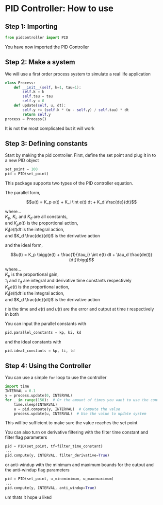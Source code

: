 # PID Controller: How to use

## Step 1: Importing

```python
from pidcontroller import PID
```

You have now imported the PID Controller

## Step 2: Make a system
We will use a first order process system to simulate a real life application
```python
class Process:
    def __init__(self, k=1, tau=1):
        self.k = k
        self.tau = tau
        self.y = 0
    def update(self, u, dt):
        self.y += (self.k * (u - self.y) / self.tau) * dt
        return self.y
process = Process()
```
It is not the most complicated but it will work

## Step 3: Defining constants
Start by making the pid controller. First, define the set point and plug it in to a new PID object
```python
set_point = 100
pid = PID(set_point)
```
This package supports two types of the PID controller equation.

The parallel form,

$$u(t) = K_p e(t) + K_i \int e(t) dt + K_d \frac{de}{dt}$$

where...  
$K_p$, $K_i$, and $K_d$ are all constants,  
and $K_pe(t)$ is the proportional action,  
$K_i \int e(t) dt$ is the integral action,  
and $K_d \frac{de}{dt}$ is the derivative action

and the ideal form,

$$u(t) = K_p \bigg(e(t) + \frac{1}{\tau_i} \int e(t) dt + \tau_d \frac{de(t)}{dt}\bigg)$$

where...  
$K_p$ is the proportional gain,  
$\tau_i$ and $\tau_d$ are integral and derivative time constants respectively  
$K_pe(t)$ is the proportional action,  
$K_i \int e(t) dt$ is the integral action,  
and $K_d \frac{de}{dt}$ is the derivative action

$t$ is the time and $e(t)$ and $u(t)$ are the error and output at time $t$ respectively in both

You can input the parallel constants with
```python
pid.parallel_constants = kp, ki, kd
```
and the ideal constants with
```python
pid.ideal_constants = kp, ti, td
```

## Step 4: Using the Controller
You can use a simple ```for``` loop to use the controller
```python
import time
INTERVAL = 0.1
y = process.update(0, INTERVAL)
for _ in range(150):  # Or the amount of times you want to use the controller
    time.sleep(INTERVAL)
    u = pid.compute(y, INTERVAL)  # Compute the value
    process.update(u, INTERVAL)  # Use the value to update system
```

This will be sufficient to make sure the value reaches the set point

You can also turn on derivative filtering with the filter time constant and filter flag parameters
```python
pid = PID(set_point, tf=filter_time_constant)
...
pid.compute(y, INTERVAL, filter_derivative=True)
```

or anti-windup with the minimum and maximum bounds for the output and the anti-windup flag parameters
```python
pid = PID(set_point, u_min=minimum, u_max=maximum)
...
pid.compute(y, INTERVAL, anti_windup=True)
```

um thats it hope u liked